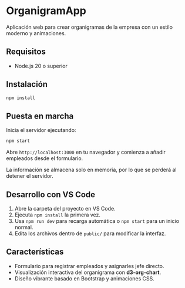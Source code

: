 # OrganigramApp

Aplicación web para crear organigramas de la empresa con un estilo moderno y animaciones.

## Requisitos
- Node.js 20 o superior

## Instalación
```bash
npm install
```

## Puesta en marcha
Inicia el servidor ejecutando:
```bash
npm start
```
Abre `http://localhost:3000` en tu navegador y comienza a añadir empleados desde el formulario.

La información se almacena solo en memoria, por lo que se perderá al detener el servidor.

## Desarrollo con VS Code
1. Abre la carpeta del proyecto en VS Code.
2. Ejecuta `npm install` la primera vez.
3. Usa `npm run dev` para recarga automática o `npm start` para un inicio normal.
4. Edita los archivos dentro de `public/` para modificar la interfaz.

## Características
- Formulario para registrar empleados y asignarles jefe directo.
- Visualización interactiva del organigrama con **d3-org-chart**.
- Diseño vibrante basado en Bootstrap y animaciones CSS.


